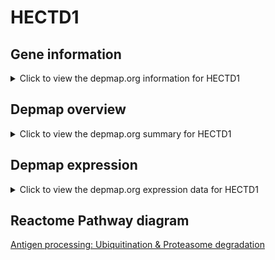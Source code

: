 <h1>HECTD1</h1>

<h2>Gene information</h2>
<details>
  <summary>Click to view the depmap.org information for HECTD1</summary>
  <iframe src="https://depmap.org/portal/gene/HECTD1?tab=about" style="border:none;width:100%;height:800px"></iframe>
</details>

<h2>Depmap overview</h2>
<details>
  <summary>Click to view the depmap.org summary for HECTD1</summary>
  <iframe src="https://depmap.org/portal/gene/HECTD1?tab=overview" style="border:none;width:100%;height:800px"></iframe>
</details>

<h2>Depmap expression</h2>
<details>
  <summary>Click to view the depmap.org expression data for HECTD1</summary>
  <iframe src="https://depmap.org/portal/gene/HECTD1?tab=characterization" style="border:none;width:100%;height:800px"></iframe>
</details>



<h2>Reactome Pathway diagram</h2>
<a href="https://reactome.org/PathwayBrowser/#/R-HSA-983168" target="_BLANK">Antigen processing: Ubiquitination & Proteasome degradation</a>



